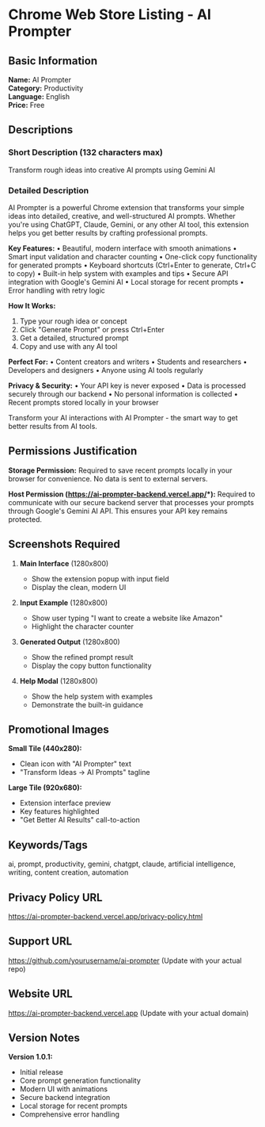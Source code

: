 # Chrome Web Store Listing - AI Prompter

## Basic Information

**Name:** AI Prompter  
**Category:** Productivity  
**Language:** English  
**Price:** Free  

## Descriptions

### Short Description (132 characters max)
Transform rough ideas into creative AI prompts using Gemini AI

### Detailed Description
AI Prompter is a powerful Chrome extension that transforms your simple ideas into detailed, creative, and well-structured AI prompts. Whether you're using ChatGPT, Claude, Gemini, or any other AI tool, this extension helps you get better results by crafting professional prompts.

**Key Features:**
• Beautiful, modern interface with smooth animations
• Smart input validation and character counting
• One-click copy functionality for generated prompts
• Keyboard shortcuts (Ctrl+Enter to generate, Ctrl+C to copy)
• Built-in help system with examples and tips
• Secure API integration with Google's Gemini AI
• Local storage for recent prompts
• Error handling with retry logic

**How It Works:**
1. Type your rough idea or concept
2. Click "Generate Prompt" or press Ctrl+Enter
3. Get a detailed, structured prompt
4. Copy and use with any AI tool

**Perfect For:**
• Content creators and writers
• Students and researchers
• Developers and designers
• Anyone using AI tools regularly

**Privacy & Security:**
• Your API key is never exposed
• Data is processed securely through our backend
• No personal information is collected
• Recent prompts stored locally in your browser

Transform your AI interactions with AI Prompter - the smart way to get better results from AI tools.

## Permissions Justification

**Storage Permission:**
Required to save recent prompts locally in your browser for convenience. No data is sent to external servers.

**Host Permission (https://ai-prompter-backend.vercel.app/*):**
Required to communicate with our secure backend server that processes your prompts through Google's Gemini AI API. This ensures your API key remains protected.

## Screenshots Required

1. **Main Interface** (1280x800)
   - Show the extension popup with input field
   - Display the clean, modern UI

2. **Input Example** (1280x800)
   - Show user typing "I want to create a website like Amazon"
   - Highlight the character counter

3. **Generated Output** (1280x800)
   - Show the refined prompt result
   - Display the copy button functionality

4. **Help Modal** (1280x800)
   - Show the help system with examples
   - Demonstrate the built-in guidance

## Promotional Images

**Small Tile (440x280):**
- Clean icon with "AI Prompter" text
- "Transform Ideas → AI Prompts" tagline

**Large Tile (920x680):**
- Extension interface preview
- Key features highlighted
- "Get Better AI Results" call-to-action

## Keywords/Tags
ai, prompt, productivity, gemini, chatgpt, claude, artificial intelligence, writing, content creation, automation

## Privacy Policy URL
https://ai-prompter-backend.vercel.app/privacy-policy.html

## Support URL
https://github.com/yourusername/ai-prompter (Update with your actual repo)

## Website URL
https://ai-prompter-backend.vercel.app (Update with your actual domain)

## Version Notes
**Version 1.0.1:**
- Initial release
- Core prompt generation functionality
- Modern UI with animations
- Secure backend integration
- Local storage for recent prompts
- Comprehensive error handling
